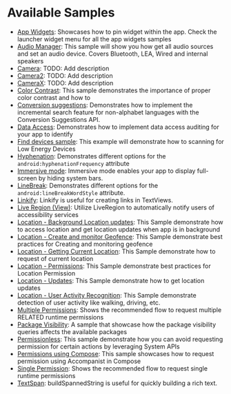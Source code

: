 # Available Samples

- [App Widgets](/user-interface/appwidgets/src/main/java/com/example/platform/ui/appwidgets/AppWidgets.kt):
Showcases how to pin widget within the app. Check the launcher widget menu for all the app widgets samples
- [Audio Manager](/connectivity/audio/src/main/java/com/example/platform/connectivity/audio/AudioSample.kt):
This sample will show you how get all audio sources and set an audio device. Covers Bluetooth, LEA, Wired and internal speakers
- [Camera](/camera/camerax-mlkit/src/main/java/com/example/platform/camera/mlkit/CameraMLKit.kt):
TODO: Add description
- [Camera2](/camera/camera2/src/main/java/com/example/platform/camera/camera2/Camera2.kt):
TODO: Add description
- [CameraX](/camera/camerax/src/main/java/com/example/platform/camera.x/CameraX.kt):
TODO: Add description
- [Color Contrast](/accessibility/src/main/java/com/example/platform/accessibility/ColorContrast.kt):
This sample demonstrates the importance of proper color contrast and how to 
- [Conversion suggestions](/user-interface/text/src/main/java/com/example/platform/ui/text/ConversionSuggestions.kt):
Demonstrates how to implement the incremental search feature for non-alphabet languages with the Conversion Suggestions API.
- [Data Access](/privacy/transparency/src/main/java/com/example/platform/privacy/transparency/DataAccess.kt):
Demonstrates how to implement data access auditing for your app to identify 
- [Find devices sample](/connectivity/bluetooth/ble/src/main/java/com/example/platform/connectivity/bluetooth/ble/FindDevicesSample.kt):
This example will demonstrate how to scanning for Low Energy Devices
- [Hyphenation](/user-interface/text/src/main/java/com/example/platform/ui/text/Hyphenation.kt):
Demonstrates different options for the `android:hyphenationFrequency` attribute
- [Immersive mode](/user-interface/window-insets/src/main/java/com/example/platform/ui/insets/ImmersiveMode.kt):
Immersive mode enables your app to display full-screen by hiding system bars.
- [LineBreak](/user-interface/text/src/main/java/com/example/platform/ui/text/LineBreak.kt):
Demonstrates different options for the `android:lineBreakWordStyle` attribute.
- [Linkify](/user-interface/text/src/main/java/com/example/platform/ui/text/Linkify.kt):
Linkify is useful for creating links in TextViews.
- [Live Region (View)](/accessibility/src/main/java/com/example/platform/accessibility/LiveRegionView.kt):
Utilize LiveRegion to automatically notify users of accessibility services
- [Location - Background Location updates](/location/src/main/java/com/example/platform/location/bglocationaccess/BgLocationAccessScreen.kt):
This Sample demonstrate how to access location and get location updates when app is in background
- [Location - Create and monitor Geofence](/location/src/main/java/com/example/platform/location/geofencing/GeofencingScreen.kt):
This Sample demonstrate best practices for Creating and monitoring geofence
- [Location - Getting Current Location](/location/src/main/java/com/example/platform/location/currentLocation/CurrentLocationScreen.kt):
This Sample demonstrate how to request of current location
- [Location - Permissions](/location/src/main/java/com/example/platform/location/permission/LocationPermissionsScreen.kt):
This Sample demonstrate best practices for Location Permission
- [Location - Updates](/location/src/main/java/com/example/platform/location/locationupdates/LocationUpdatesScreen.kt):
This Sample demonstrate how to get location updates
- [Location - User Activity Recognition](/location/src/main/java/com/example/platform/location/useractivityrecog/UserActivityRecognitionScreen.kt):
This Sample demonstrate detection of user activity like walking, driving, etc.
- [Multiple Permissions](/privacy/permissions/src/main/java/com/example/platform/privacy/permissions/MultiplePermissions.kt):
Shows the recommended flow to request multiple RELATED runtime permissions
- [Package Visibility](/privacy/data/src/main/java/com/example/platform/privacy/data/PackageVisibility.kt):
A sample that showcase how the package visibility queries affects the available packages
- [Permissionless](/privacy/permissions/src/main/java/com/example/platform/privacy/permissions/Permissionless.kt):
This sample demonstrate how you can avoid requesting permission for certain actions by leveraging System APIs
- [Permissions using Compose](/privacy/permissions/src/main/java/com/example/platform/privacy/permissions/ComposePermissions.kt):
This sample showcases how to request permission using Accompanist in Compose
- [Single Permission](/privacy/permissions/src/main/java/com/example/platform/privacy/permissions/SinglePermission.kt):
Shows the recommended flow to request single runtime permissions
- [TextSpan](/user-interface/text/src/main/java/com/example/platform/ui/text/TextSpan.kt):
buildSpannedString is useful for quickly building a rich text.
